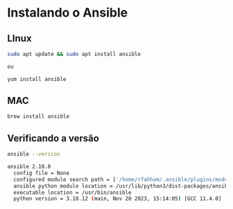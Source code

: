 # Instalando o Ansible

## LInux

```bash 
sudo apt update && sudo apt install ansible

ou 

yum install ansible
```



## MAC

```bash 
brew install ansible
```

## Verificando a versão

```bash 
ansible --version

ansible 2.10.8
  config file = None
  configured module search path = ['/home/rfahham/.ansible/plugins/modules', '/usr/share/ansible/plugins/modules']
  ansible python module location = /usr/lib/python3/dist-packages/ansible
  executable location = /usr/bin/ansible
  python version = 3.10.12 (main, Nov 20 2023, 15:14:05) [GCC 11.4.0]
```

